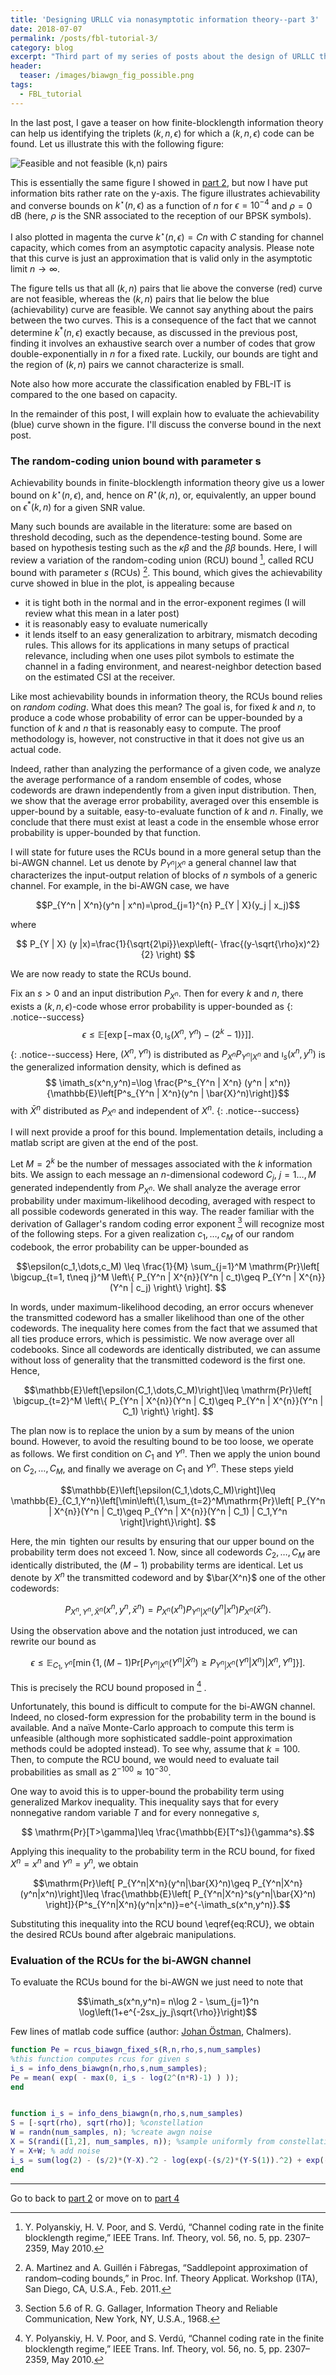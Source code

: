 ```yaml
---
title: 'Designing URLLC via nonasymptotic information theory--part 3'
date: 2018-07-07
permalink: /posts/fbl-tutorial-3/
category: blog
excerpt: "Third part of my series of posts about the design of URLLC through finite-blocklength information theory: the random-coding union bound with parameter s."
header:
  teaser: /images/biawgn_fig_possible.png
tags:
  - FBL_tutorial
---
```




In the last post, I gave a teaser on how finite-blocklength information theory can help us identifying the triplets $(k,n,\epsilon)$ for which a $(k,n,\epsilon)$ code can be found.
Let us illustrate this with the following figure:

![Feasible and not feasible (k,n) pairs](/images/biawgn_fig_possible.png)

This is essentially the same figure I showed  in [part 2](/posts/fbl-tutorial-2/),  but now I have put information bits rather rate on the y-axis.
The figure illustrates achievability and converse bounds on $k^\star(n,\epsilon)$ as a function of $n$ for $\epsilon=10^{-4}$ and $\rho=0$ dB (here, $\rho$ is the SNR associated to the reception of our BPSK symbols).

I also plotted in magenta the curve $k^\star(n,\epsilon)=C n$ with $C$ standing for channel capacity, which comes from an asymptotic capacity analysis. Please note that this curve is just an approximation that is valid only in the asymptotic limit $n\rightarrow \infty$.

The figure tells us that all $(k,n)$ pairs that lie above the converse (red) curve are not feasible, whereas the $(k,n)$ pairs that lie below the blue (achievability) curve are feasible. We cannot say anything about the pairs between the two curves. This is a consequence of the fact that we cannot determine $k^*(n,\epsilon)$ exactly because, as discussed in the previous post, finding it involves an exhaustive search over a number of codes that grow double-exponentially in $n$ for a fixed rate.
Luckily, our bounds are tight and the region of $(k,n)$ pairs we cannot characterize is small.

Note also how more accurate the  classification enabled by FBL-IT is compared to the one based on capacity.

In the remainder of this post, I will explain how to evaluate the achievability (blue) curve shown in the figure. I'll discuss the converse bound in the next post.

### The random-coding union bound with parameter s

Achievability bounds in finite-blocklength information theory give us a lower bound on $k^\star(n,\epsilon)$, and, hence on $R^\star(k,n)$, or, equivalently, an upper bound on $\epsilon^*(k,n)$ for a given SNR value.

Many such bounds are available in the literature: some are based on threshold decoding, such as the dependence-testing bound. Some are based on hypothesis testing such as the $\kappa\beta$ and the $\beta\beta$ bounds.
Here, I will review a variation of the random-coding union (RCU) bound [^1], called RCU bound with parameter $s$ (RCUs) [^2].
This bound, which gives the achievability curve showed in blue in the plot, is appealing because

- it is tight both in the normal and in the error-exponent regimes (I will review what this mean in a later post)
- it is reasonably easy to evaluate numerically
- it lends itself to an easy generalization to arbitrary, mismatch decoding rules. This allows for its applications in many setups of practical relevance, including when one uses pilot symbols to estimate the channel in a fading environment, and nearest-neighbor detection based on the estimated CSI at the receiver.

Like most achievability bounds in information theory, the RCUs bound relies on *random coding*. What does this mean?  The goal is, for fixed $k$ and $n$, to produce a code whose probability of error can be upper-bounded by a function of $k$ and $n$ that is reasonably easy to compute. The proof methodology is, however, not constructive in that it does not give us an actual code.

Indeed, rather than analyzing the performance of a given code, we analyze the average performance of a random ensemble of codes, whose codewords are drawn independently from a given input distribution. Then, we show that the average error probability, averaged over this ensemble is upper-bound by a suitable, easy-to-evaluate function of $k$ and $n$. Finally, we conclude that there must exist at least a code in the ensemble whose error probability is upper-bounded by that function.

I will state for future uses the RCUs bound in a more general setup than the bi-AWGN channel. Let us denote by $P_{Y^n | X^n}$ a general channel law that characterizes the input-output relation of blocks of $n$ symbols of a generic channel.
For example, in the bi-AWGN case, we have

$$P_{Y^n | X^n}(y^n | x^n)=\prod_{j=1}^{n} P_{Y | X}(y_j | x_j)$$

where

$$ P_{Y | X} (y |x)=\frac{1}{\sqrt{2\pi}}\exp\left(- \frac{(y-\sqrt{\rho}x)^2}{2} \right) $$

We are now ready to state the RCUs bound.




Fix an $s>0$ and an input distribution $P_{X^n}$. Then for every $k$ and $n$, there exists a $(k,n,\epsilon)$-code whose error probability is upper-bounded as
{: .notice--success}
$$ \epsilon \leq \mathbb{E}\left[ \exp\left[-\max\left\{0, \imath_s(X^n,Y^n)-(2^k-1) \right\} \right] \right]. $$
{: .notice--success}
Here, $(X^n,Y^n)$ is distributed as $P_{X^n}P_{Y^n | X^n}$  and  $\imath_s(x^n,y^n)$ is the generalized information density, which is defined as
$$ \imath_s(x^n,y^n)=\log \frac{P^s_{Y^n | X^n} (y^n | x^n)}{\mathbb{E}\left[P^s_{Y^n | X^n}(y^n | \bar{X}^n)\right]}$$
with $\bar{X}^n$ distributed as $P_{X^n}$ and independent of $X^n$.
{: .notice--success}

I will next provide a proof for this bound. Implementation details, including a matlab script are given at the end of the post.

Let $M=2^k$ be the number of messages associated with the $k$ information bits. We assign to each message an $n$-dimensional codeword $C_j$, $j=1\dots,M$ generated independently from $P_{X^n}$.
We shall analyze the average error probability under maximum-likelihood decoding, averaged with respect to all possible codewords generated in this way. The reader familiar with the derivation of Gallager's random coding error exponent [^3] will recognize most of the following steps.
For a given realization $c_1,\dots,c_M$ of our random codebook, the error probability can be upper-bounded as

$$\epsilon(c_1,\dots,c_M) \leq \frac{1}{M} \sum_{j=1}^M \mathrm{Pr}\left[ \bigcup_{t=1, t\neq j}^M \left\{ P_{Y^n | X^{n}}(Y^n | c_t)\geq P_{Y^n | X^{n}}(Y^n | c_j)  \right\} \right]. $$

In words, under maximum-likelihood decoding, an error occurs whenever the transmitted codeword has a smaller likelihood than one of the other codewords. The inequality here comes from the fact that we assumed that all ties produce errors, which is pessimistic.
We now average over all codebooks. Since all codewords are identically distributed, we can assume without loss of generality that the transmitted codeword is the first one. Hence,

$$\mathbb{E}\left[\epsilon(C_1,\dots,C_M)\right]\leq \mathrm{Pr}\left[ \bigcup_{t=2}^M  \left\{ P_{Y^n | X^{n}}(Y^n | C_t)\geq P_{Y^n | X^{n}}(Y^n | C_1)  \right\} \right]. $$

The plan now is to replace the union by a sum by means of the union bound. However, to avoid the resulting bound to be too loose, we operate as follows. We first condition on $C_1$ and $Y^n$. Then we apply the union bound on $C_2,\dots,C_M$, and finally we average on $C_1$ and $Y^n$. These steps yield

$$\mathbb{E}\left[\epsilon(C_1,\dots,C_M)\right]\leq \mathbb{E}_{C_1,Y^n}\left[\min\left\{1,\sum_{t=2}^M\mathrm{Pr}\left[    P_{Y^n | X^{n}}(Y^n | C_t)\geq P_{Y^n | X^{n}}(Y^n | C_1) | C_1,Y^n  \right]\right\}\right]. $$

Here, the $\min$ tighten our results by ensuring that our upper bound on the probability term does not exceed $1$.
Now, since all codewords $C_2,\dots,C_M$ are identically distributed, the $(M-1)$ probability terms are identical. Let us denote by $X^n$ the transmitted codeword and by $\bar{X^n}$ one of the other codewords:

$$P_{X^n,Y^n,\bar{X}^n}(x^n,y^n,\bar{x}^n)=P_{X^n}(x^n)P_{Y^n|X^n}(y^n|x^n)P_{X^n}(\bar{x}^n).$$

Using the observation above and the notation just introduced, we can rewrite our bound as

$$\epsilon \leq \mathbb{E}_{C_1,Y^n}\left[\min\left\{1, (M-1)\mathrm{Pr}\left[    P_{Y^n|X^n}(Y^n|\bar{X}^n)\geq P_{Y^n|X^n}(Y^n|X^n)| X^n,Y^n  \right]\right\}\right]. \label{eq:RCU}$$

This is precisely the RCU bound proposed in [^1] .

Unfortunately, this bound is difficult to compute for the bi-AWGN channel. Indeed, no closed-form expression for the probability term in the bound is available. And a naïve Monte-Carlo approach to compute this term is unfeasible (although more sophisticated saddle-point approximation methods could be adopted instead). To see why, assume that $k=100$. Then, to compute the RCU bound, we would need to evaluate tail probabilities as small as $2^{-100}\approx 10^{-30}$.

One way to avoid this is to upper-bound the probability term using generalized Markov inequality. This inequality says that for every nonnegative random variable $T$ and for every nonnegative $s$,

$$ \mathrm{Pr}[T>\gamma]\leq \frac{\mathbb{E}[T^s]}{\gamma^s}.$$

Applying this inequality to the probability term in the RCU bound, for fixed $X^n=x^n$ and $Y^n=y^n$, we obtain

$$\mathrm{Pr}\left[  P_{Y^n|X^n}(y^n|\bar{X}^n)\geq P_{Y^n|X^n}(y^n|x^n)\right]\leq \frac{\mathbb{E}\left[ P_{Y^n|X^n}^s(y^n|\bar{X}^n) \right]}{P^s_{Y^n|X^n}(y^n|x^n)}=e^{-\imath_s(x^n,y^n)}.$$

Substituting this inequality into the RCU bound \eqref{eq:RCU}, we obtain the desired RCUs bound after algebraic manipulations.

### Evaluation of the RCUs for the bi-AWGN channel  
To evaluate the RCUs bound for the bi-AWGN we just need to note that

$$\imath_s(x^n,y^n)= n\log 2 - \sum_{j=1}^n \log\left(1+e^{-2sx_jy_j\sqrt{\rho}}\right)$$

Few lines of matlab code suffice (author: [Johan Östman](https://www.chalmers.se/en/staff/Pages/johanos.aspx), Chalmers).

```matlab
function Pe = rcus_biawgn_fixed_s(R,n,rho,s,num_samples)
%this function computes rcus for given s
i_s = info_dens_biawgn(n,rho,s,num_samples);
Pe = mean( exp( - max(0, i_s - log(2^(n*R)-1) ) ));
end


function i_s = info_dens_biawgn(n,rho,s,num_samples)
S = [-sqrt(rho), sqrt(rho)]; %constellation
W = randn(num_samples, n); %create awgn noise
X = S(randi([1,2], num_samples, n)); %sample uniformly from constellation
Y = X+W; % add noise
i_s = sum(log(2) - (s/2)*(Y-X).^2 - log(exp(-(s/2)*(Y-S(1)).^2) + exp(-(s/2)*(Y-S(2)).^2)),2); %compute information density samples
end
```


***
Go to  back to [part 2](/posts/fbl-tutorial-2/)
or move on to [part 4](/posts/fbl-tutorial-4/)

[^1]: Y. Polyanskiy, H. V. Poor, and S. Verdú, “Channel coding rate in the finite blocklength regime,” IEEE Trans. Inf. Theory, vol. 56, no. 5, pp. 2307–2359, May 2010.

[^2]: A. Martinez and A. Guillén i Fàbregas, “Saddlepoint approximation of random–coding bounds,” in Proc. Inf. Theory Applicat. Workshop (ITA), San Diego, CA, U.S.A., Feb. 2011.

[^3]: Section 5.6 of R. G. Gallager, Information Theory and Reliable Communication, New York, NY, U.S.A., 1968.

